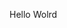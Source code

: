 Hello Wolrd










































































































































































































































































































































































































































































































































































































































































































































































































































































































































































































































































































































































































































































































































































































































































































































































































































































































































































